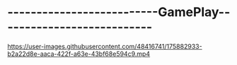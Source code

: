 # --------------------------GamePlay---------------------------

https://user-images.githubusercontent.com/48416741/175882933-b2a22d8e-aaca-422f-a63e-43bf68e594c9.mp4

